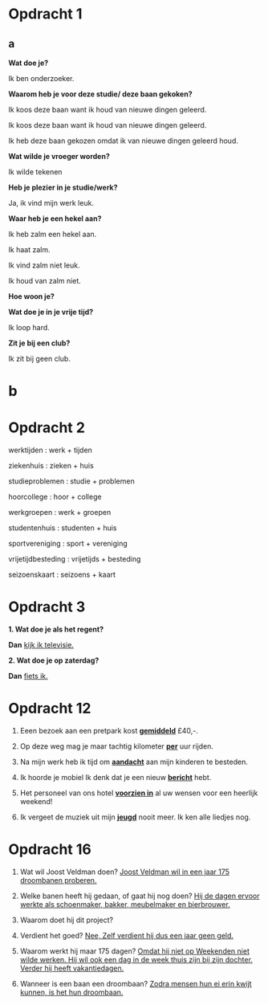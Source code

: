 # Opdracht 1

## a

**Wat doe je?**

Ik ben onderzoeker.


**Waarom heb je voor deze studie/ deze baan gekoken?**

Ik koos deze baan want ik houd van nieuwe dingen geleerd.

Ik koos deze baan want ik houd van nieuwe dingen geleerd.

Ik heb deze baan gekozen omdat ik van nieuwe dingen geleerd houd.


**Wat wilde je vroeger worden?**

Ik wilde tekenen

**Heb je plezier in je studie/werk?**

Ja, ik vind mijn werk leuk. 



**Waar heb je een hekel aan?**

Ik heb zalm een hekel aan.

Ik haat zalm. 

Ik vind zalm niet leuk. 

Ik houd van zalm niet. 


**Hoe woon je?**



**Wat doe je in je vrije tijd?**

Ik loop hard.

**Zit je bij een club?**

Ik zit bij geen club. 

# b

# Opdracht 2

werktijden : werk + tijden

ziekenhuis : zieken + huis

studieproblemen : studie + problemen

hoorcollege : hoor + college

werkgroepen : werk + groepen

studentenhuis : studenten + huis 

sportvereniging : sport + vereniging

vrijetijdbesteding : vrijetijds + besteding

seizoenskaart : seizoens + kaart


# Opdracht 3

**1. Wat doe je als het regent?**

**Dan** <ins>kijk ik televisie.</ins>

**2. Wat doe je op zaterdag?**

**Dan** <ins>fiets ik.</ins>



# Opdracht 12

1. Eeen bezoek aan een pretpark kost <ins>**gemiddeld**</ins> £40,-.

2. Op deze weg mag je maar tachtig kilometer <ins>**per**</ins> uur rijden.

3. Na mijn werk heb ik tijd om <ins>**aandacht**</ins> aan mijn kinderen te besteden. 

4. Ik hoorde je mobiel Ik denk dat je een nieuw <ins>**bericht**</ins> hebt. 

5.  Het personeel van ons hotel <ins>**voorzien in**</ins> al uw wensen voor een heerlijk weekend! 

6. Ik vergeet de muziek uit mijn <ins> **jeugd**</ins> nooit meer. Ik ken alle liedjes nog. 


# Opdracht 16

1. Wat wil Joost Veldman doen? 
<ins>Joost Veldman wil in een jaar 175 droombanen proberen.</ins>


2. Welke banen heeft hij gedaan, of gaat hij nog doen?
<ins>Hij de dagen ervoor werkte als schoenmaker, bakker, meubelmaker en bierbrouwer.</ins>

3. Waarom doet hij dit project?
<ins> </ins>

4. Verdient het goed?
<ins>Nee, Zelf verdient hij dus een jaar geen geld.</ins>

5. Waarom werkt hij maar 175 dagen? 
<ins>Omdat hij niet op Weekenden niet wilde werken. Hij wil ook een dag in de week thuis zijn bij zijn dochter. 
Verder hij heeft vakantiedagen.</ins>

6. Wanneer is een baan een droombaan?
<ins>Zodra mensen hun ei erin kwijt kunnen, is het hun droombaan.</ins>
